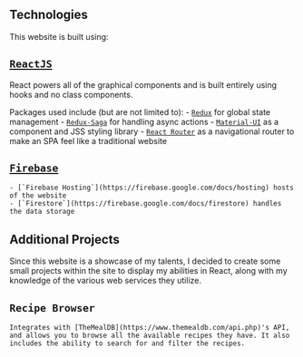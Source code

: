 
## Technologies

This website is built using:

## [`ReactJS`](https://reactjs.org)

React powers all of the graphical components and is built entirely using hooks and no class components.

Packages used include (but are not limited to):
    - [`Redux`](https://redux.js.org) for global state management
    - [`Redux-Saga`](https://redux-saga.js.org) for handling async actions
    - [`Material-UI`](https://material-ui.com) as a component and JSS styling library
    - [`React Router`](https://reactrouter.com) as a navigational router to make an SPA feel like a traditional website

## [`Firebase`](https://firebase.google.com)

    - [`Firebase Hosting`](https://firebase.google.com/docs/hosting) hosts of the website
    - [`Firestore`](https://firebase.google.com/docs/firestore) handles the data storage

## Additional Projects

Since this website is a showcase of my talents, I decided to create some small projects within the site to display my abilities in React, along with my knowledge of the various web services they utilize.

## `Recipe Browser`

    Integrates with [TheMealDB](https://www.themealdb.com/api.php)'s API, and allows you to browse all the available recipes they have. It also includes the ability to search for and filter the recipes.


